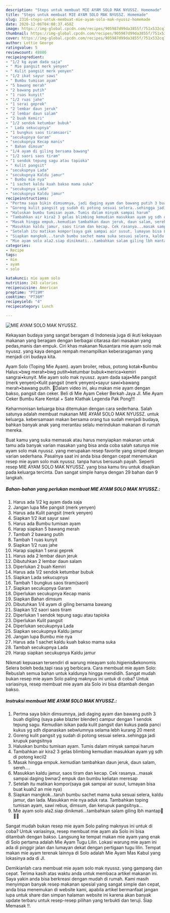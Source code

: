 ```yaml
---
description: "Steps untuk membuat MIE AYAM SOLO MAK NYUSSZ. Homemade"
title: "Steps untuk membuat MIE AYAM SOLO MAK NYUSSZ. Homemade"
slug: 2316-steps-untuk-membuat-mie-ayam-solo-mak-nyussz-homemade
date: 2020-12-06T04:08:37.458Z
image: https://img-global.cpcdn.com/recipes/905987d99da3855f/751x532cq70/mie-ayam-solo-mak-nyussz-foto-resep-utama.jpg
thumbnail: https://img-global.cpcdn.com/recipes/905987d99da3855f/751x532cq70/mie-ayam-solo-mak-nyussz-foto-resep-utama.jpg
cover: https://img-global.cpcdn.com/recipes/905987d99da3855f/751x532cq70/mie-ayam-solo-mak-nyussz-foto-resep-utama.jpg
author: Lottie George
ratingvalue: 5
reviewcount: 48886
recipeingredient:
- "1/2 kg ayam dada saja"
- " Mie pangsit merk yenyen"
- " Kulit pangsit merk yenyen"
- "1/2 ikat sayur sawi"
- " Bumbu tumisan ayam"
- "5 bawang merah"
- "2 bawang putih"
- "1 ruas kunyit"
- "1/2 ruas jahe"
- "1 serai geprek"
- "2 lembar daun jeruk"
- "2 lembar daun salam"
- "2 buah Kemiri"
- "1/2 sendok ketumbar bubuk"
- " Lada sekucupnya"
- "1 bungkus saos tiramsaori"
- "secukupnya Garam"
- "secukupnya Kecap manis"
- " Bahan dimsum"
- "1/4 ayam di giling bersama bawang"
- "1/2 saori saos tiram"
- "1 sendok tepung sagu atau tapioka"
- " Kulit pangsit"
- "secukupnya Lada"
- "secukupnya Kaldu jamur"
- " Bumbu mie nya"
- "1 sachet kaldu kuah bakso mama suka"
- "secukupnya Lada"
- "secukupnya Kaldu jamur"
recipeinstructions:
- "Pertma saya bikin dimsumnya, jadi daging ayam dan bawang putih 3 buah digiling (saya pake blazter blender) campur dengan 1 sendok tepung sagu. Kemudian isikan pada kulit pangsit dan kukus pada panci kukus yg sdh dipanaskan sebwlumnya selama lebh kurang 20 menit"
- "Goreng kulit pangsit yg sudah di potong sesuai selera..sehingga jadi krupuk pangsitnya"
- "Haluskan bumbu tumisan ayam. Tumis dalam minyak sampai harum"
- "Tambahkan air kira2 3 gelas blimbing kemudian masukkan ayam yg sdh di potong kecil2"
- "Masak hingga empuk..kemudian tambahkan daun jeruk, daun salam, sereh...."
- "Masukkan kaldu jamur, saos tiram dan kecap. Cek rasanya...masak sampai daging bwnar2 empuk dan bumbu keliatan meresap"
- "Setelah itu matikan kompor(saya gak sampai air susut, lumayan bisa buat kuah2 an mie nya)"
- "Siapkan mangkok...taruh bumbu sachet mama suka sesuai selera, kaldu jamur, dan lada. Masukkan mie nya aduk rata. Tambahkan toping tumisan ayam, sawi rebus, dimsum, dan kerupuk pangsitnya..."
- "Mie ayam solo ala2.siap dinikmati...tambahkan salam giling lbh mantap🥰🥰🥰"
categories:
- Recipe
tags:
- mie
- ayam
- solo

katakunci: mie ayam solo 
nutrition: 243 calories
recipecuisine: American
preptime: "PT19M"
cooktime: "PT36M"
recipeyield: "4"
recipecategory: Lunch

---
```



![MIE AYAM SOLO MAK NYUSSZ.](https://img-global.cpcdn.com/recipes/905987d99da3855f/751x532cq70/mie-ayam-solo-mak-nyussz-foto-resep-utama.jpg)

Kekayaan budaya yang sangat beragam di Indonesia juga di ikuti kekayaan makanan yang beragam dengan berbagai citarasa dari masakan yang pedas,manis dan empuk. Ciri khas makanan Nusantara mie ayam solo mak nyussz. yang kaya dengan rempah menampilkan keberaragaman yang menjadi ciri budaya kita.


Ayam Solo (Toping Mie Ayam). ayam broiler, rebus, potong kotak•Bumbu Halus:•bwg merah•bwg putih•ketumbar bubuk•merica•kemiri sangrai•kunyit. Mie ayam solo mak nyussz. ayam dada saja•Mie pangsit (merk yenyen)•Kulit pangsit (merk yenyen)•sayur sawi•bawang merah•bawang putih. 🍜Dalam video ini, aku makan mie ayam dengan bakso, pangsit dan ceker. Beli di Mie Ayam Ceker Berkah Jaya Jl. Mie Ayam Ceker Bumbu Kare Kental + Sate Klathak Legenda Pak Pong!!!

Keharmonisan keluarga bisa ditemukan dengan cara sederhana. Salah satunya adalah membuat makanan MIE AYAM SOLO MAK NYUSSZ. untuk keluarga. kebersamaan makan bersama orang tua sudah menjadi budaya, bahkan banyak anak yang merantau selalu merindukan makanan di rumah mereka.

Buat kamu yang suka memasak atau harus menyiapkan makanan untuk tamu ada banyak varian masakan yang bisa anda coba salah satunya mie ayam solo mak nyussz. yang merupakan resep favorite yang simpel dengan varian sederhana. Pasalnya saat ini anda bisa dengan cepat menemukan resep mie ayam solo mak nyussz. tanpa harus bersusah payah.
Seperti resep MIE AYAM SOLO MAK NYUSSZ. yang bisa kamu tiru untuk disajikan pada keluarga tercinta. Dan sangat simple hanya dengan 29 bahan dan 9 langkah.


<!--inarticleads1-->

##### Bahan-bahan yang perlukan membuat MIE AYAM SOLO MAK NYUSSZ.:

1. Harus ada 1/2 kg ayam dada saja
1. Jangan lupa  Mie pangsit (merk yenyen)
1. Harus ada  Kulit pangsit (merk yenyen)
1. Siapkan 1/2 ikat sayur sawi
1. Harus ada  Bumbu tumisan ayam
1. Harap siapkan 5 bawang merah
1. Tambah 2 bawang putih
1. Tambah 1 ruas kunyit
1. Siapkan 1/2 ruas jahe
1. Harap siapkan 1 serai geprek
1. Harus ada 2 lembar daun jeruk
1. Dibutuhkan 2 lembar daun salam
1. Diperlukan 2 buah Kemiri
1. Harus ada 1/2 sendok ketumbar bubuk
1. Siapkan  Lada sekucupnya
1. Tambah 1 bungkus saos tiram(saori)
1. Siapkan secukupnya Garam
1. Diperlukan secukupnya Kecap manis
1. Siapkan  Bahan dimsum
1. Dibutuhkan 1/4 ayam di giling bersama bawang
1. Siapkan 1/2 saori saos tiram
1. Diperlukan 1 sendok tepung sagu atau tapioka
1. Diperlukan  Kulit pangsit
1. Diperlukan secukupnya Lada
1. Siapkan secukupnya Kaldu jamur
1. Jangan lupa  Bumbu mie nya
1. Harus ada 1 sachet kaldu kuah bakso mama suka
1. Tambah secukupnya Lada
1. Harap siapkan secukupnya Kaldu jamur


Nikmati kepuasan tersendiri di warung mieayam solo.higienis&amp;ekonomis Selera boleh beda,tapi rasa yg berbicara. Cara membuat mie ayam Solo: Rebuslah semua bahan untuk kaldunya hingga mendidih. Sangat mudah bukan resep mie ayam Solo paling maknyus ini untuk di coba? Untuk variasinya, resep membuat mie ayam ala Solo ini bisa ditambah dengan bakso. 

<!--inarticleads2-->

##### Instruksi membuat  MIE AYAM SOLO MAK NYUSSZ.:

1. Pertma saya bikin dimsumnya, jadi daging ayam dan bawang putih 3 buah digiling (saya pake blazter blender) campur dengan 1 sendok tepung sagu. Kemudian isikan pada kulit pangsit dan kukus pada panci kukus yg sdh dipanaskan sebwlumnya selama lebh kurang 20 menit
1. Goreng kulit pangsit yg sudah di potong sesuai selera..sehingga jadi krupuk pangsitnya
1. Haluskan bumbu tumisan ayam. Tumis dalam minyak sampai harum
1. Tambahkan air kira2 3 gelas blimbing kemudian masukkan ayam yg sdh di potong kecil2
1. Masak hingga empuk..kemudian tambahkan daun jeruk, daun salam, sereh....
1. Masukkan kaldu jamur, saos tiram dan kecap. Cek rasanya...masak sampai daging bwnar2 empuk dan bumbu keliatan meresap
1. Setelah itu matikan kompor(saya gak sampai air susut, lumayan bisa buat kuah2 an mie nya)
1. Siapkan mangkok...taruh bumbu sachet mama suka sesuai selera, kaldu jamur, dan lada. Masukkan mie nya aduk rata. Tambahkan toping tumisan ayam, sawi rebus, dimsum, dan kerupuk pangsitnya...
1. Mie ayam solo ala2.siap dinikmati...tambahkan salam giling lbh mantap🥰🥰🥰


Sangat mudah bukan resep mie ayam Solo paling maknyus ini untuk di coba? Untuk variasinya, resep membuat mie ayam ala Solo ini bisa ditambah dengan bakso. Langsung ke tempat makan mie ayam yang enak di Solo pertama adalah Mie Ayam Tugu Lilin. Lokasi warung mie ayam ini ada di pinggir jalan dan lumayan dekat dengan pertigaan tugu lilin. Tempat makan mie ayam terenak lainnya di Solo adalah Mie Ayam Mas Kabul yang lokasinya ada di Jl. 

Demikianlah cara membuat mie ayam solo mak nyussz. yang gampang dan cepat. Terima kasih atas waktu anda untuk membaca artikel makanan ini. Saya yakin anda bisa berkreasi dengan mudah di rumah. Kami masih menyimpan banyak resep makanan spesial yang sangat simple dan cepat, anda bisa menemukan di website kami, apabila artikel bermanfaat jangan lupa untuk share dan simpan halaman website ini karena akan banyak update terbaru untuk resep-resep pilihan yang terbukti dan teruji. Siap Memasak !!. 
